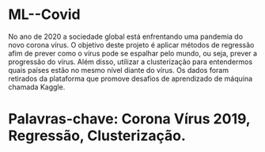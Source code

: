 # ML--Covid

No ano de 2020 a sociedade global está enfrentando uma pandemia do novo corona vírus. O objetivo deste projeto é aplicar métodos de regressão afim de prever como o vírus pode se espalhar pelo mundo, ou seja, prever a progressão do vírus. Além disso, utilizar a clusterização para entendermos quais países estão no mesmo nível diante do vírus. Os dados foram retirados da plataforma que promove desafios de aprendizado de máquina chamada Kaggle.

# Palavras-chave: Corona Vírus 2019, Regressão, Clusterização.
